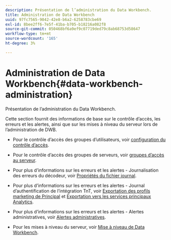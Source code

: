 ```yaml
---
description: Présentation de l’administration du Data Workbench.
title: Administration de Data Workbench
uuid: 97fc7565-9042-42e8-b6a2-6258783cbe69
exl-id: 8bee2ff6-7e5f-41ba-b705-b18216a082f8
source-git-commit: 050468bf6a9ef9c07719ded79c8ab68753d58647
workflow-type: tm+mt
source-wordcount: '165'
ht-degree: 3%

---
```


# Administration de Data Workbench{#data-workbench-administration}

Présentation de l’administration du Data Workbench.

Cette section fournit des informations de base sur le contrôle d’accès, les erreurs et les alertes, ainsi que sur les mises à niveau du serveur lors de l’administration de DWB.

* Pour le contrôle d’accès des groupes d’utilisateurs, voir [configuration du contrôle d’accès](https://experienceleague.adobe.com/docs/data-workbench/using/server-admin-install/admin-dwb-server/access-control/c-config-acs-ctrl.html).
* Pour le contrôle d’accès des groupes de serveurs, voir [groupes d’accès au serveur](https://experienceleague.adobe.com/docs/data-workbench/using/server-admin-install/admin-dwb-server/access-control/c-undst-acc-lvls.html).
* Pour plus d’informations sur les erreurs et les alertes - Journalisation des erreurs du décodeur, voir [Propriétés du fichier journal](https://experienceleague.adobe.com/docs/data-workbench/using/dataset/log-proc-config-file/c-log-sources.html).
* Pour plus d’informations sur les erreurs et les alertes - Journal d’authentification de l’intégration TnT, voir [Exportation des profils marketing de Principal](https://experienceleague.adobe.com/docs/data-workbench/using/client/export-data/dwb-crs-integration.html?lang=en) et [Exportation vers les services principaux Analytics](https://experienceleague.adobe.com/docs/data-workbench/using/client/export-data/dwb-crs-integration.html?lang=en).

* Pour plus d’informations sur les erreurs et les alertes - Alertes administratives, voir [Alertes administratives](https://experienceleague.adobe.com/docs/data-workbench/using/server-admin-install/config-settings/c-admin-alts-cfg-stgs.html).
* Pour les mises à niveau du serveur, voir [Mise à niveau de Data Workbench](https://experienceleague.adobe.com/docs/data-workbench/using/install/upgrade-dwb/c-upgrd-ins.html).
